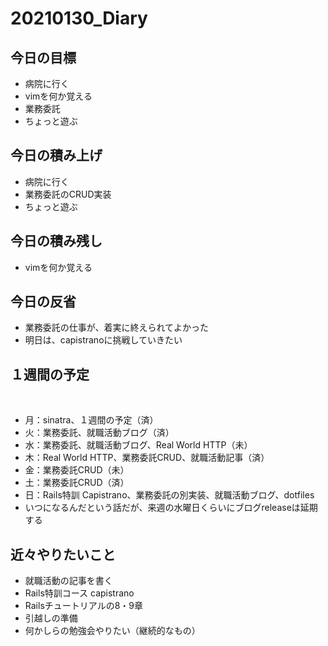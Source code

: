 # 20210130_Diary

## 今日の目標

- 病院に行く
- vimを何か覚える
- 業務委託
- ちょっと遊ぶ

## 今日の積み上げ

- 病院に行く
- 業務委託のCRUD実装
- ちょっと遊ぶ

## 今日の積み残し

- vimを何か覚える

## 今日の反省

- 業務委託の仕事が、着実に終えられてよかった
- 明日は、capistranoに挑戦していきたい

## １週間の予定
​
- 月：sinatra、１週間の予定（済）
- 火：業務委託、就職活動ブログ（済）
- 水：業務委託、就職活動ブログ、Real World HTTP（未）
- 木：Real World HTTP、業務委託CRUD、就職活動記事（済）
- 金：業務委託CRUD（未）
- 土：業務委託CRUD（済）
- 日：Rails特訓 Capistrano、業務委託の別実装、就職活動ブログ、dotfiles
- いつになるんだという話だが、来週の水曜日くらいにブログreleaseは延期する

## 近々やりたいこと

- 就職活動の記事を書く
- Rails特訓コース capistrano
- Railsチュートリアルの8・9章
- 引越しの準備
- 何かしらの勉強会やりたい（継続的なもの）